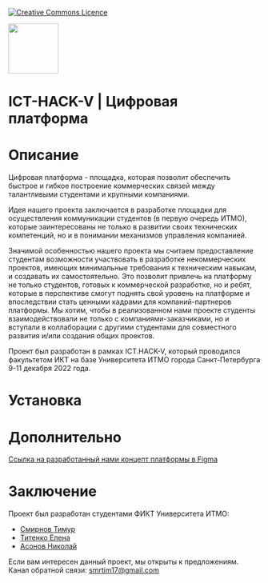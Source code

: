 <a rel="license" href="[https://github.com/timsmr/ICT.HACK-IV/blob/main/LICENSE]"><img alt="Creative Commons Licence"
style="border-width:0" src="https://camo.githubusercontent.com/8935c1c469baaaff5f6efbce5bf38e51b2e8c8502ab49336064cc2bf05b0cd30/68747470733a2f2f696d672e736869656c64732e696f2f6769746875622f6c6963656e73652f65766c6b6f2f4943546f6e426f74" /></a>

<img src='https://user-images.githubusercontent.com/63160594/206897763-ae44cd6c-629f-4fcb-bc38-c39742e51c90.png' width='100'>



# ICT-HACK-V | Цифровая платформа

# Описание

Цифровая платформа - площадка, которая позволит обеспечить быстрое и гибкое построение коммерческих связей между талантливыми студентами и крупными компаниями.

Идея нашего проекта заключается в разработке площадки для осуществления коммуникации студентов (в первую очередь ИТМО), которые заинтересованы не только в развитии своих технических компетенций, но и в понимании механизмов управления компанией. 

Значимой особенностью нашего проекта мы считаем предоставление студентам возможности участвовать в разработке некоммерческих проектов, имеющих минимальные требования к техническим навыкам, и создавать их самостоятельно. Это позволит привлечь на платформу не только студентов, готовых к коммерческой разработке, но и ребят, которые в перспективе смогут поднять свой уровень на платформе и впоследствии стать ценными кадрами для компаний-партнеров платформы. Мы хотим, чтобы в реализованном нами проекте студенты взаимодействовали не только с компаниями-заказчиками, но и вступали в коллаборации с другими студентами для совместного развития и/или создания общих проектов. 

Проект был разработан в рамках ICT.HACK-V, который проводился факультетом ИКТ на базе Университета ИТМО города Санкт-Петербурга 9-11 декабря 2022 года.



# Установка



# Дополнительно

[Ссылка на разработанный нами концепт платформы в Figma](https://www.figma.com/file/jGSuQvwiHX4dSR6ez00nHU/%D1%81%D0%B2%D0%B5%D0%BA%D0%BB%D0%BE "Наслаждайтесь!")



# Заключение

Проект был разработан студентами ФИКТ Университета ИТМО:

- [Смирнов Тимур](https://github.com/timsmr)
- [Титенко Елена](https://github.com/oxxawsm)
- [Асонов Николай](https://github.com/AsonovNikolay)

Если вам интересен данный проект, мы открыты к предложениям. Канал обратной связи: smrtim17@gmail.com
